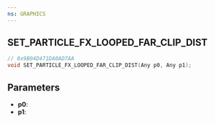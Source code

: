 ```yaml
---
ns: GRAPHICS
---
```

## SET_PARTICLE_FX_LOOPED_FAR_CLIP_DIST

```c
// 0x9B04D471DA0AD7AA
void SET_PARTICLE_FX_LOOPED_FAR_CLIP_DIST(Any p0, Any p1);
```

## Parameters
* **p0**:
* **p1**:
